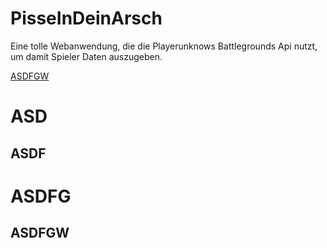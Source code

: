 # PisseInDeinArsch
Eine tolle Webanwendung, die die Playerunknows Battlegrounds Api nutzt, um damit Spieler Daten auszugeben.

[ASDFGW](#ASDFGW)

# ASD 

## ASDF 

# ASDFG













## ASDFGW

